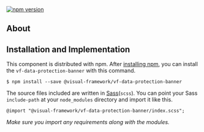 [![npm version](https://badge.fury.io/js/%40visual-framework%2Fvf-data-protection-banner.svg)](https://badge.fury.io/js/%40visual-framework%2Fvf-data-protection-banner)

## About

## Installation and Implementation

This component is distributed with npm. After [installing npm](https://www.npmjs.com/get-npm), you can install the `vf-data-protection-banner` with this command.

```
$ npm install --save @visual-framework/vf-data-protection-banner
```

The source files included are written in [Sass](http://sass-lang.com)(`scss`). You can point your Sass `include-path` at your `node_modules` directory and import it like this.

```
@import "@visual-framework/vf-data-protection-banner/index.scss";
```

_Make sure you import any requirements along with the modules._
